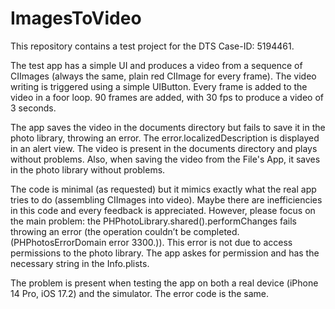# ImagesToVideo

This repository contains a test project for the DTS Case-ID: 5194461. 

The test app has a simple UI and produces a video from a sequence of CIImages (always the same, plain red CIImage for every frame). The video writing is triggered using a simple UIButton.
Every frame is added to the video in a foor loop. 90 frames are added, with 30 fps to produce a video of 3 seconds. 

The app saves the video in the documents directory but fails to save it in the photo library, throwing an error. The error.localizedDescription is displayed in an alert view.
The video is present in the documents directory and plays without problems. 
Also, when saving the video from the File's App, it saves in the photo library without problems.

The code is minimal (as requested) but it mimics exactly what the real app tries to do (assembling CIImages into video). Maybe there are inefficiencies in this code and every feedback is appreciated. However, please focus on the main problem: 
the PHPhotoLibrary.shared().performChanges fails throwing an error (the operation couldn’t be completed. (PHPhotosErrorDomain error 3300.)). This error is not due to access permissions to the photo library. The app askes for permission and has the necessary string in the Info.plists.

The problem is present when testing the app on both a real device (iPhone 14 Pro, iOS 17.2) and the simulator. The error code is the same.
